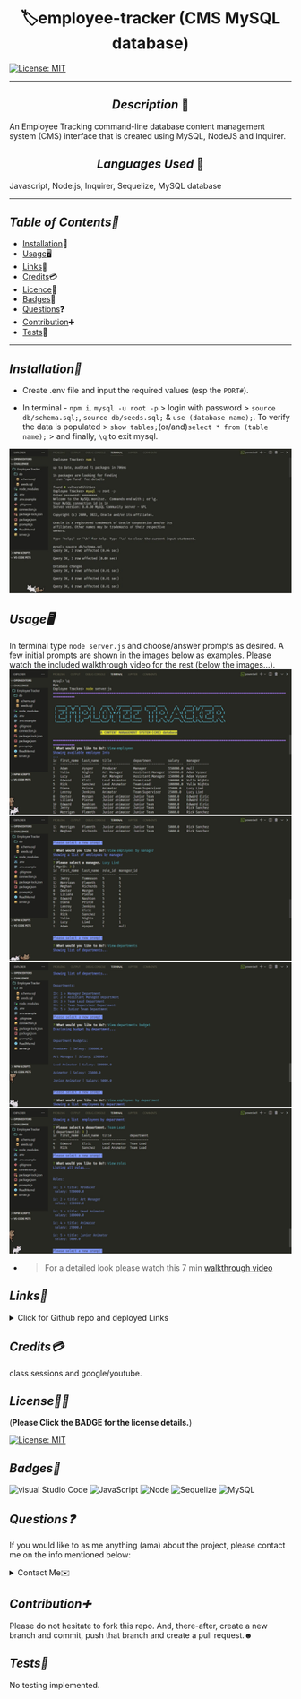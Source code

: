 # <div align="center"> 🏷️**employee-tracker (CMS MySQL database)** </div>

[![License: MIT](https://img.shields.io/badge/License-MIT-yellow.svg)](https://choosealicense.com/licenses/mit/)

---

## <div align="center"> _Description_ 📝</div>

An Employee Tracking command-line database content management system (CMS) interface that is created using MySQL, NodeJS and Inquirer.

## <div align="center"> _Languages Used_ 💬</div>

Javascript, Node.js, Inquirer, Sequelize, MySQL database

---

## _Table of Contents📖_

- [Installation](#Installation)💾
- [Usage](#Usage)🖥
- [Links](#Links)📎
- [Credits](#Credits)💳
- [Licence](#License)🪪
- [Badges](#Badges)🦡
- [Questions](#Questions)❓
- [Contribution](#Contribution)➕
- [Tests](#Tests)🧪

---

## _Installation💾_

- Create .env file and input the required values (esp the `PORT#`).

- In terminal - `npm i`. `mysql -u root -p` > login with password > `source db/schema.sql;`, `source db/seeds.sql;` & `use (database name);`. To verify the data is populated > `show tables;`(or/and)`select * from (table name);` > and finally, `\q` to exit mysql.

![MySQL_DB](./media/MySQL_DB.gif "Db seeding and verifying")

## _Usage🖥_

In terminal type `node server.js` and choose/answer prompts as desired. A few initial prompts are shown in the images below as examples. Please watch the included walkthrough video for the rest (below the images...).
![Emp](./media/sql_view1_Emp.jpg "view employees")
![EbM](./media/sql_view2_EbM.jpg "view employees by manager")
![Dpt](./media/sql_view3_Dpt.jpg "View departments and view departments budget")
![roles](./media/sql_view4_roles.jpg "view roles")

- > For a detailed look please watch this 7 min [walkthrough video](https://drive.google.com/file/d/1vjS4261f1Mw3nlz49aej7_PHurJfcN9g/view)

## _Links📎_

<details>

<summary>Click for Github repo and deployed Links</summary>

- <https://github.com/A-N26/Employee-tracker-SQL.git>

- No deployed link available for this one.

</details>

## _Credits💳_

class sessions and google/youtube.

## _License🪪🦡_

(**Please Click the BADGE for the license details.**)

[![License: MIT](https://img.shields.io/badge/License-MIT-yellow.svg)](https://choosealicense.com/licenses/mit/)

## _Badges🦡_

![visual Studio Code](https://img.shields.io/badge/Visual_Studio_Code-0078D4?style=for-the-badge&logo=visual%20studio%20code&logoColor=white) ![JavaScript](https://img.shields.io/badge/JavaScript-323330?style=for-the-badge&logo=javascript&logoColor=F7DF1E) ![Node](https://img.shields.io/badge/Node.js-43853D?style=for-the-badge&logo=node.js&logoColor=white) ![Sequelize](https://img.shields.io/badge/Sequelize-52B0E7?style=for-the-badge&logo=Sequelize&logoColor=white) ![MySQL](https://img.shields.io/badge/mysql-%2300f.svg?style=for-the-badge&logo=mysql&logoColor=white)

## _Questions❓_

If you would like to as me anything (ama) about the project, please contact me on the info mentioned below:

<details>

<summary>Contact Me✉️</summary>

- My GitHub Profile - [A-N26](https://github.com/A-N26)

- e-mail - [📧](A-N26@github.com)

</details>

## _Contribution➕_

Please do not hesitate to fork this repo. And, there-after, create a new branch and commit, push that branch and create a pull request.☻

## _Tests🧪_

No testing implemented.
